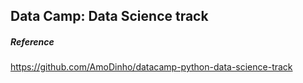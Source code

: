 ## Data Camp: Data Science track


##### Reference
https://github.com/AmoDinho/datacamp-python-data-science-track

